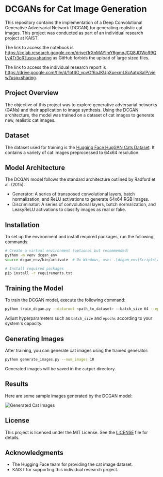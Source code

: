 # DCGANs for Cat Image Generation

This repository contains the implementation of a Deep Convolutional Generative Adversarial Network (DCGAN) for generating realistic cat images. This project was conducted as part of an individual research project at KAIST. 

The link to access the notebook is https://colab.research.google.com/drive/1rXnMAYlmY6gmqJCQ8JDWoR9QLy4Tr3oR?usp=sharing as GitHub forbids the upload of large sized files.

The link to access the individual research report is https://drive.google.com/file/d/1ot4O_ypvOf6aJKUpXuexmL8cAatp8aIP/view?usp=sharing.

## Project Overview
The objective of this project was to explore generative adversarial networks (GANs) and their application to image synthesis. Using the DCGAN architecture, the model was trained on a dataset of cat images to generate new, realistic cat images.

## Dataset
The dataset used for training is the [Hugging Face HugGAN Cats Dataset](https://huggingface.co/datasets/huggan/cats). It contains a variety of cat images preprocessed to 64x64 resolution.

## Model Architecture
The DCGAN model follows the standard architecture outlined by Radford et al. (2015):
- Generator: A series of transposed convolutional layers, batch normalization, and ReLU activations to generate 64x64 RGB images.
- Discriminator: A series of convolutional layers, batch normalization, and LeakyReLU activations to classify images as real or fake.

## Installation
To set up the environment and install required packages, run the following commands:

```bash
# Create a virtual environment (optional but recommended)
python -m venv dcgan_env
source dcgan_env/bin/activate  # On Windows, use: .\dcgan_env\Scripts\activate

# Install required packages
pip install -r requirements.txt
```

## Training the Model
To train the DCGAN model, execute the following command:

```bash
python train_dcgan.py --dataroot <path_to_dataset> --batch_size 64 --epochs 100
```

Adjust hyperparameters such as `batch_size` and `epochs` according to your system's capacity.

## Generating Images
After training, you can generate cat images using the trained generator:

```bash
python generate_images.py --num_images 10
```

Generated images will be saved in the `output` directory.

## Results
Here are some sample images generated by the DCGAN model:

![Generated Cat Images](output/sample_generated_images.png)

## License
This project is licensed under the MIT License. See the [LICENSE](LICENSE) file for details.

## Acknowledgments
- The Hugging Face team for providing the cat image dataset.
- KAIST for supporting this individual research project.
